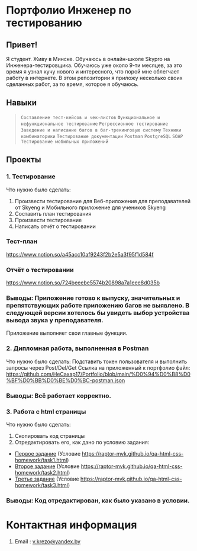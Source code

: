 # Портфолио Инженер по тестированию
## Привет!
Я студент. Живу в Минске. Обучаюсь в онлайн-школе Skypro на Инженера-тестировщика. 
Обучаюсь уже около 9-ти месяцев, за это время я узнал кучу нового и интересного, что порой мне облегчает работу в интернете.
В этом репозитории я приложу несколько своих сделанных работ, за то время, которое я обучаюсь.
## Навыки
> `Составление тест-кейсов и чек-листов` 
> `Функциональное и нефункциональное тестирование`
> `Регрессионное тестирование`
> `Заведение и написание багов в баг-трекинговую систему`
> `Техники комбинаторики`
> `Тестирование документации`
> `Postman`
> `PostgreSQL`
> `SOAP`
> `Тестирование мобильных приложений `
## Проекты
### 1. Тестирование
Что нужно было сделать:
1) Произвести тестирование для Веб-приложения для преподавателей от Skyeng и Мобильного приложение для учеников Skyeng
2) Составить план тестирования
3) Произвести тестирование
4) Написать отчёт о тестировании
### Тест-план
https://www.notion.so/a45acc10af9243f2b2e5a3f95f1d584f
### Отчёт о тестировании
https://www.notion.so/724beeebe5574b20898a7a1eee8d035b
### Выводы: Приложение готово к выпуску, значительных и препятствующих работе приложению багов не выявлено. В следующей версии хотелось бы увидеть выбор устройства вывода звука у преподавателя.
Приложение выполняет свои главные функции.

### 2. Дипломная работа, выполненная в Postman
Что нужно было сделать:
Подставить токен пользователя и выполнить запросы через Post/Del/Get
Ссылка на приложенный к портфолио файл:
https://github.com/HeCaxap17/Portfolio/blob/main/%D0%94%D0%B8%D0%BF%D0%BB%D0%BE%D0%BC-postman.json
### Выводы: Всё работает корректно.

### 3. Работа с html страницы
Что нужно было сделать:
1) Скопировать код страницы
2) Отредактировать его, как дано по условию задания:
* [Первое задание](https://github.com/HeCaxap17/Portfolio/blob/main/N1.html) (Условие https://raptor-mvk.github.io/qa-html-css-homework/task1.html)
* [Второе задание](https://github.com/HeCaxap17/Portfolio/blob/main/N2.html) (Условие https://raptor-mvk.github.io/qa-html-css-homework/task2.html)
* [Третье задание](https://github.com/HeCaxap17/Portfolio/blob/main/N3.html) (Условие https://raptor-mvk.github.io/qa-html-css-homework/task3.html) 
### Выводы: Код отредактирован, как было указано в условии.

# Контактная информация
1) Email : v.krezo@yandex.by

